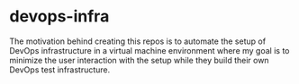 # devops-infra
The motivation behind creating this repos is to automate the setup of DevOps infrastructure in a virtual machine environment where my goal is to minimize the user interaction with the setup while they build their own DevOps test infrastructure.
